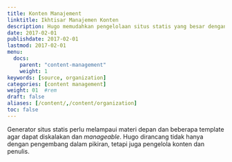 ```yaml
---
title: Konten Manajement
linktitle: Ikhtisar Manajemen Konten
description: Hugo memudahkan pengelolaan situs statis yang besar dengan dukungan untuk arketipe, tipe konten, menu, referensi silang, ringkasan, dan banyak lagi.
date: 2017-02-01
publishdate: 2017-02-01
lastmod: 2017-02-01
menu:
  docs:
    parent: "content-management"
    weight: 1
keywords: [source, organization]
categories: [content management]
weight: 01	#rem
draft: false
aliases: [/content/,/content/organization]
toc: false
---
```


Generator situs statis perlu melampaui materi depan dan beberapa template agar dapat diskalakan dan *manageable*.  Hugo dirancang tidak hanya dengan pengembang dalam pikiran, tetapi juga pengelola konten dan penulis.
